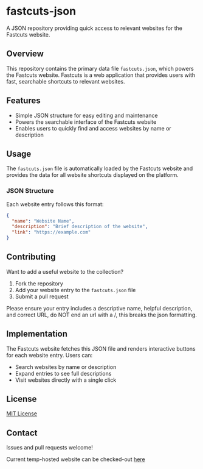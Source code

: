 # fastcuts-json

A JSON repository providing quick access to relevant websites for the Fastcuts website.

## Overview

This repository contains the primary data file `fastcuts.json`, which powers the Fastcuts website. Fastcuts is a web application that provides users with fast, searchable shortcuts to relevant websites.

## Features

- Simple JSON structure for easy editing and maintenance
- Powers the searchable interface of the Fastcuts website
- Enables users to quickly find and access websites by name or description

## Usage

The `fastcuts.json` file is automatically loaded by the Fastcuts website and provides the data for all website shortcuts displayed on the platform.

### JSON Structure

Each website entry follows this format:

```json
{
  "name": "Website Name",
  "description": "Brief description of the website",
  "link": "https://example.com"
}
```

## Contributing

Want to add a useful website to the collection?

1. Fork the repository
2. Add your website entry to the `fastcuts.json` file
3. Submit a pull request

Please ensure your entry includes a descriptive name, helpful description, and correct URL, do NOT end an url with a /, this breaks the json formatting.

## Implementation

The Fastcuts website fetches this JSON file and renders interactive buttons for each website entry. Users can:

- Search websites by name or description
- Expand entries to see full descriptions
- Visit websites directly with a single click

## License

[MIT License](LICENSE)

## Contact

Issues and pull requests welcome! 

Current temp-hosted website can be checked-out [here](http://fate.rf.gd/)
